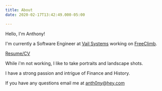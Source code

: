 ```yaml
---
title: About
date: 2020-02-17T13:42:49.000-05:00

---
```

Hello, I'm Anthony!

I'm currently a Software Engineer at [Vail Systems](https://www.vailsys.com/) working on [FreeClimb](https://www.freeclimb.com/).

[Resume/CV](https://drive.google.com/open?id=1JPxz-c8tkPpEfRc0zKCboDLx6hVk3y7l)

While i'm not working, I like to take portraits and landscape shots.

I have a strong passion and intrigue of Finance and History.

If you have any questions email me at anth0ny@hey.com